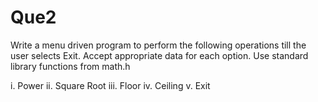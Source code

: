 # Que2

Write a menu driven program to perform the following operations till the user selects Exit. Accept appropriate data for each option. Use standard library functions from math.h

i. Power
ii. Square Root
iii. Floor
iv. Ceiling
v. Exit
